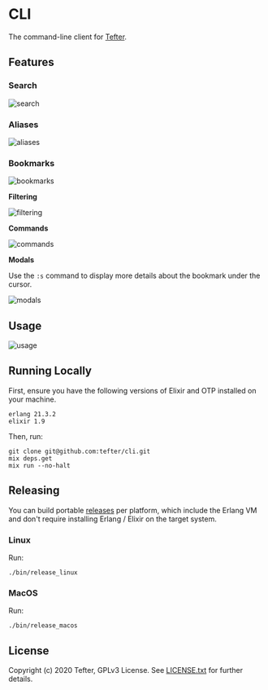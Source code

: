 # CLI

The command-line client for [Tefter](https://tefter.io).

## Features

### Search

![search](https://i.imgur.com/y6KtJ2g.png)

### Aliases

![aliases](https://i.imgur.com/LB6LbHP.png)

### Bookmarks

![bookmarks](https://i.imgur.com/kVvM4kN.png)

**Filtering**

![filtering](https://i.imgur.com/LCWynDP.png)

**Commands**

![commands](https://i.imgur.com/6arscF3.png)

**Modals**

Use the `:s` command to display more details about the bookmark under the cursor.

![modals](https://i.imgur.com/p5YIIza.png)

## Usage

![usage](https://i.imgur.com/dGbncJY.png)

## Running Locally

First, ensure you have the following versions of Elixir and OTP installed on your machine.

```
erlang 21.3.2
elixir 1.9
```

Then, run:

```shell
git clone git@github.com:tefter/cli.git
mix deps.get
mix run --no-halt
```

## Releasing

You can build portable [releases](https://hexdocs.pm/mix/Mix.Tasks.Release.html) per platform,
which include the Erlang VM and don't require installing Erlang / Elixir on the target system.

### Linux

Run:

```shell
./bin/release_linux
```

### MacOS

Run:

```shell
./bin/release_macos
```

## License

Copyright (c) 2020 Tefter, GPLv3 License.
See [LICENSE.txt](https://github.com/tefter/cli/blob/master/LICENSE) for further details.
